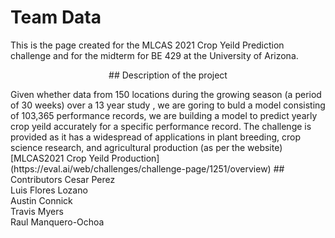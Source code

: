 
# Team Data
This is the page created for the MLCAS 2021 Crop Yeild Prediction challenge and for the midterm for BE 429 at the University of Arizona.

<p style="text-align: center;">## Description of the project</p>
Given whether data from 150 locations during the growing season (a period of 30 weeks) over a 13 year study , we are goring to buld a model consisting
of 103,365 performance records, we are building a model to predict yearly crop yeild accurately for a specific performance record. The challenge is provided as it has a widespread of applications in plant breeding, crop science research, and agricultural production (as per the website)
[MLCAS2021 Crop Yeild Production] (https://eval.ai/web/challenges/challenge-page/1251/overview)
## Contributors
Cesar Perez<br>
Luis Flores Lozano<br>
Austin Connick<br>
Travis Myers<br>
Raul Manquero-Ochoa
 

